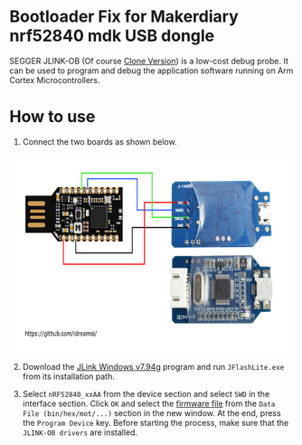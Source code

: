# Bootloader Fix for Makerdiary nrf52840 mdk USB dongle
SEGGER JLINK-OB (Of course [Clone Version](https://www.aliexpress.com/item/1005003670186319.html)) is a low-cost debug probe. It can be used to program and debug the application software running on Arm Cortex Microcontrollers.

# How to use
1. Connect the two boards as shown below.
<p align="center">
  <img width="750" height="350" src="https://github.com/idreamsi/bootloader-fix-for-makerdiary-nrf52840-mdk-usb-dongle/blob/main/wiring.jpg?raw=true">
</p>

2. Download the [JLink Windows v7.94g](https://www.segger.com/downloads/jlink/) program and run ```JFlashLite.exe``` from its installation path.

3. Select ```nRF52840_xxAA``` from the device section and select ```SWD``` in the interface section. Click ```OK``` and select the [firmware file](https://github.com/idreamsi/bootloader-fix-for-makerdiary-nrf52840-mdk-usb-dongle/blob/main/firmware/uf2_bootloader/0.7.1/uf2_bootloader-nrf52840_mdk_usb_dongle-0.7.1-s140_6.1.1.hex) from the ```Data File (bin/hex/mot/...)``` section in the new window. At the end, press the ```Program Device``` key. Before starting the process, make sure that the ```JLINK-OB drivers``` are installed.
